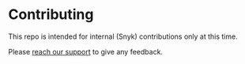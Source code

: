 # Contributing

This repo is intended for internal (Snyk) contributions only at this time.

Please [reach our support](SUPPORT.md) to give any feedback.